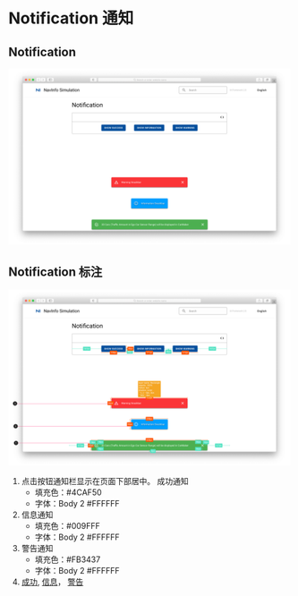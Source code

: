 # Notification 通知

## Notification

![UI Framework Notification](../../../imgs/ns_ui_framework/components/feedback/notification.png)

## Notification 标注

![UI Framework Notification Measure](../../../imgs/ns_ui_framework_measure/components/feedback/notification.png)


1. 点击按钮通知栏显示在页面下部居中。 成功通知
    * 填充色：#4CAF50
    * 字体：Body 2 #FFFFFF
2. 信息通知
    * 填充色：#009FFF
    * 字体：Body 2 #FFFFFF
3. 警告通知
    * 填充色：#FB3437
    * 字体：Body 2 #FFFFFF
4. [成功](../../../icon_library/checkbox-marked-circle-outline.svg), [信息](../../../icon_library/information.svg)， [警告](../../../icon_library/alert-outline.svg)

